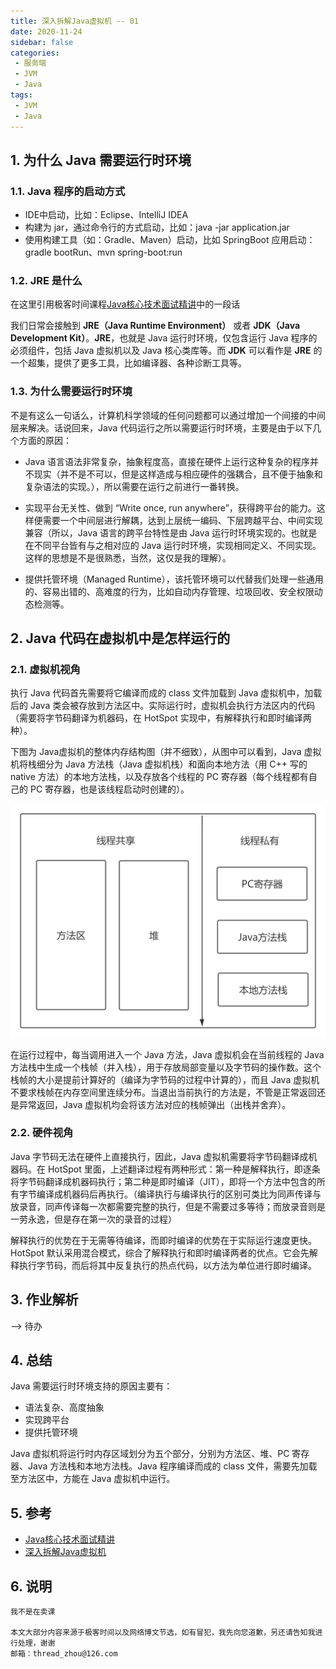 ```yaml
---
title: 深入拆解Java虚拟机 -- 01
date: 2020-11-24
sidebar: false
categories:
 - 服务端
 - JVM
 - Java
tags:
 - JVM
 - Java
---
```


## 1. 为什么 Java 需要运行时环境

### 1.1. Java 程序的启动方式

- IDE中启动，比如：Eclipse、IntelliJ IDEA
- 构建为 jar，通过命令行的方式启动，比如：java -jar application.jar
- 使用构建工具（如：Gradle、Maven）启动，比如 SpringBoot 应用启动：gradle bootRun、mvn spring-boot:run

### 1.2. JRE 是什么

在这里引用极客时间课程[Java核心技术面试精讲](https://time.geekbang.org/column/article/6845)中的一段话

我们日常会接触到 **JRE（Java Runtime Environment）** 或者 **JDK（Java Development Kit）**。**JRE**，也就是 Java 运行时环境，仅包含运行 Java 程序的必须组件，包括 Java 虚拟机以及 Java 核心类库等。而 **JDK** 可以看作是 **JRE** 的一个超集，提供了更多工具，比如编译器、各种诊断工具等。

### 1.3. 为什么需要运行时环境

不是有这么一句话么，计算机科学领域的任何问题都可以通过增加一个间接的中间层来解决。话说回来，Java 代码运行之所以需要运行时环境，主要是由于以下几个方面的原因：

- Java 语言语法非常复杂，抽象程度高，直接在硬件上运行这种复杂的程序并不现实（并不是不可以，但是这样造成与相应硬件的强耦合，且不便于抽象和复杂语法的实现。），所以需要在运行之前进行一番转换。

- 实现平台无关性、做到 “Write once, run anywhere”，获得跨平台的能力。这样便需要一个中间层进行解耦，达到上层统一编码、下层跨越平台、中间实现兼容（所以，Java 语言的跨平台特性是由 Java 运行时环境实现的。也就是在不同平台皆有与之相对应的 Java 运行时环境，实现相同定义、不同实现。这样的思想是不是很熟悉，当然，这仅是我的理解）。

- 提供托管环境（Managed Runtime），该托管环境可以代替我们处理一些通用的、容易出错的、高难度的行为，比如自动内存管理、垃圾回收、安全权限动态检测等。

## 2. Java 代码在虚拟机中是怎样运行的

### 2.1. 虚拟机视角

执行 Java 代码首先需要将它编译而成的 class 文件加载到 Java 虚拟机中，加载后的 Java 类会被存放到方法区中。实际运行时，虚拟机会执行方法区内的代码（需要将字节码翻译为机器码，在 HotSpot 实现中，有解释执行和即时编译两种）。

下图为 Java虚拟机的整体内存结构图（并不细致），从图中可以看到，Java 虚拟机将栈细分为 Java 方法栈（Java 虚拟机栈）和面向本地方法（用 C++ 写的 native 方法）的本地方法栈，以及存放各个线程的 PC 寄存器（每个线程都有自己的 PC 寄存器，也是该线程启动时创建的）。

![深入Java虚拟机第一讲——Java虚拟机内存模型](/geektime-learning/dig-into-the-java-virtual-machine/深入Java虚拟机第一讲——Java虚拟机内存模型.png)

在运行过程中，每当调用进入一个 Java 方法，Java 虚拟机会在当前线程的 Java 方法栈中生成一个栈帧（并入栈），用于存放局部变量以及字节码的操作数。这个栈帧的大小是提前计算好的（编译为字节码的过程中计算的），而且 Java 虚拟机不要求栈帧在内存空间里连续分布。当退出当前执行的方法是，不管是正常返回还是异常返回，Java 虚拟机均会将该方法对应的栈帧弹出（出栈并舍弃）。

### 2.2. 硬件视角

Java 字节码无法在硬件上直接执行，因此，Java 虚拟机需要将字节码翻译成机器码。在 HotSpot 里面，上述翻译过程有两种形式：第一种是解释执行，即逐条将字节码翻译成机器码执行；第二种是即时编译（JIT），即将一个方法中包含的所有字节编译成机器码后再执行。（编译执行与编译执行的区别可类比为同声传译与放录音，同声传译每一次都需要完整的执行，但是不需要过多等待；而放录音则是一劳永逸，但是存在第一次的录音的过程）

解释执行的优势在于无需等待编译，而即时编译的优势在于实际运行速度更快。HotSpot 默认采用混合模式，综合了解释执行和即时编译两者的优点。它会先解释执行字节码，而后将其中反复执行的热点代码，以方法为单位进行即时编译。

## 3. 作业解析

--> 待办

## 4. 总结

Java 需要运行时环境支持的原因主要有：

- 语法复杂、高度抽象
- 实现跨平台
- 提供托管环境

Java 虚拟机将运行时内存区域划分为五个部分，分别为方法区、堆、PC 寄存器、Java 方法栈和本地方法栈。Java 程序编译而成的 class 文件，需要先加载至方法区中，方能在 Java 虚拟机中运行。

## 5. 参考

- [Java核心技术面试精讲](https://time.geekbang.org/column/article/6845)
- [深入拆解Java虚拟机](https://time.geekbang.org/column/article/11289)

## 6. 说明

    我不是在卖课

    本文大部分内容来源于极客时间以及网络博文节选，如有冒犯，我先向您道歉，另还请告知我进行处理，谢谢
    邮箱：thread_zhou@126.com
